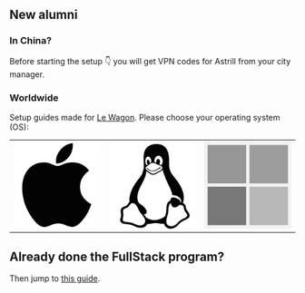 ## New alumni

### In China?

Before starting the setup :point_down: you will get VPN codes for Astrill from your city manager.

### Worldwide

Setup guides made for [Le Wagon](https://www.lewagon.com). Please choose your operating system (OS):

<table>
  <tr>
    <td>
      <a href="macOS.md">
        <img src="images/apple.png" alt="macOS" />
      </a>
    </td>
    <td>
      <a href="UBUNTU.md">
        <img src="images/linux.png" alt="Ubuntu" />
      </a>
    </td>
    <td>
      <a href="WINDOWS.md">
        <img src="images/windows.png" alt="Windows">
      </a>
    </td>
  </tr>
</table>

## Already done the FullStack program?

Then jump to [this guide](second-setup/OSX.md).

